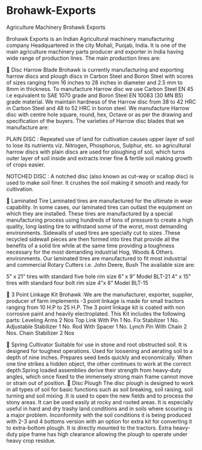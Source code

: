 # Brohawk-Exports
Agriculture Machinery
Brohawk Exports 

Brohawk Exports is an Indian Agricultural machinery manufacturing company Headquartered in the city Mohali, Punjab, India. It is one of the main agriculture machinery parts producer and exporter in India having wide range of production lines. The main production lines are:

	Disc Harrow Blade
Brohawk is currently manufacturing and exporting harrow discs and plough discs in Carbon Steel and Boron Steel with scores of sizes ranging from 16 inches to 28 inches in diameter and 2.5 mm to 8mm in thickness. To manufacture Harrow disc we use Carbon Steel EN 45 i.e equivalent to SAE 1070 grade and Boron Steel EN 10083 (30 MN B5) grade material. We maintain hardness of the Harrow disc from 38 to 42 HRC in Carbon Steel and 48 to 52 HRC in boron steel. We manufacture Harrow disc with centre hole square, round, hex, Octave or as per the drawing and specification of the buyers. The varieties of Harrow disc blades that we manufacture are:

PLAIN DISC :
Repeated use of land for cultivation causes upper layer of soil to lose its nutrients viz. Nitrogen, Phosphorus, Sulphur, etc. so agricultural harrow discs with plain discs are used for ploughing of soil, which turns outer layer of soil inside and extracts inner fine & fertile soil making growth of crops easier.

NOTCHED DISC :
A notched disc (also known as cut-way or scallop disc) is used to make soil finer. It crushes the soil making it smooth and ready for cultivation.

	Laminated Tire
Laminated tires are manufactured for the ultimate in wear capability. In some cases, our laminated tires can outlast the equipment on which they are installed. These tires are manufactured by a special manufacturing process using hundreds of tons of pressure to create a high quality, long lasting tire to withstand some of the worst, most demanding environments. Sidewalls of used tires are specially cut to sizes .These recycled sidewall pieces are then formed into tires that provide all the benefits of a solid tire while at the same time providing a toughness necessary for the most demanding industrial Hog, Woods & Others. environments. Our laminated tires are manufactured to fit most industrial and commercial Rotary Cutters i.e. John Deere, Bush The available size are:

5” x 21” tires with standard five hole rim size 6” x 9”	Model BLT-21
4” x 15” tires with standard four bolt rim size 4”x 8”	Model BLT-15

	3 Point Linkage Kit
Brohawk :We are the manufacturer, exporter, supplier, producer of farm implements -3 point linkage is made for small tractors ranging from 10 H.P to 25 H.P. The 3 point linkage kit is coated with non corrosive paint and heavily electroplated.
This Kit includes the following parts:
Leveling Arms                      2 Nos
Top Link With Pin                1 No.
Fix Stabilizer                         1 No.
Adjustable Stabilizer           1 No.
Rod With Spacer                  1 No.
Lynch Pin With Chain        2 Nos.
Chain Stabilizer                   2 Nos

	Spring Cultivator
Suitable for use in stone and root obstructed soil. It is designed for toughest operations. Used for loosening and aerating soil to a depth of nine inches. Prepares seed beds quickly and economically. When one tine strikes a hidden object, the other continues to work at the correct depth.Spring loaded assemblies derive their strength from heavy-duty angles, which once fixed to the immensely strong main frame cannot move or strain out of position.
	Disc Plough
The disc plough is designed to work in all types of soil for basic functions such as soil breaking, soil raising, soil turning and soil mixing .It is used to open the new fields and to process the stony areas. It can be used easily at rocky and rooted areas. It is especially useful in hard and dry trashy land conditions and in soils where scouring is a major problem. Inconformity with the soil conditions it is being produced with 2-3 and 4 bottoms version with an option for extra kit for converting it to extra-bottom plough. It is directly mounted to the tractors. Extra heavy-duty pipe frame has high clearance allowing the plough to operate under heavy crop residue.
